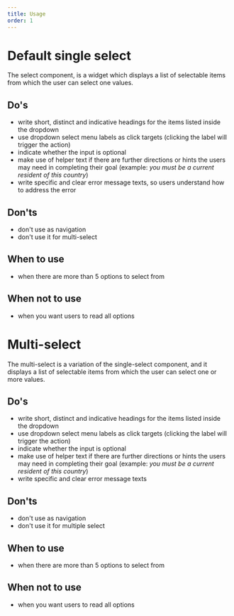 ```yaml
---
title: Usage
order: 1
---
```

# Default single select

The select component, is a widget which displays a list of selectable items from which the user can select one values.

## Do's

- write short, distinct and indicative headings for the items listed inside the dropdown
- use dropdown select menu labels as click targets (clicking the label will trigger the action)
- indicate whether the input is optional
- make use of helper text if there are further directions or hints the users may need in completing their goal (example: *you must be a current resident of this country*)
- write specific and clear error message texts, so users understand how to address the error

## Don'ts

- don't use as navigation
- don't use it for multi-select

## When to use

- when there are more than 5 options to select from

## When not to use

- when you want users to read all options

# Multi-select

The multi-select is a variation of the single-select component, and it displays a list of selectable items from which the user can select one or more values.

## Do's

- write short, distinct and indicative headings for the items listed inside the dropdown
- use dropdown select menu labels as click targets (clicking the label will trigger the action)
- indicate whether the input is optional
- make use of helper text if there are further directions or hints the users may need in completing their goal (example: *you must be a current resident of this country*)
- write specific and clear error message texts

## Don'ts

- don't use as navigation
- don't use it for multiple select

## When to use

- when there are more than 5 options to select from

## When not to use

- when you want users to read all options

